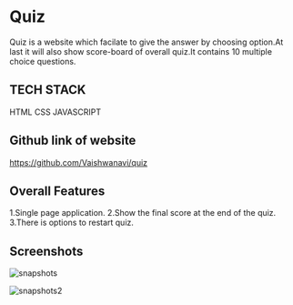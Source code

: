 
# Quiz

Quiz is a website which facilate to  give the answer by choosing option.At last it will also show score-board of overall quiz.It contains 10 multiple choice questions.



## TECH STACK
HTML
CSS
JAVASCRIPT

## Github  link of website
https://github.com/Vaishwanavi/quiz
## Overall Features
1.Single page application.
2.Show the  final score at the end of the quiz.
3.There is options to restart quiz.

## Screenshots
![snapshots](https://github.com/Vaishwanavi/quiz/assets/121885359/4c50b421-f7f1-4940-9199-ba7d41c93eda)


![snapshots2](https://github.com/Vaishwanavi/quiz/assets/121885359/d3c1098c-4381-4188-8e63-ba6d69473e44)